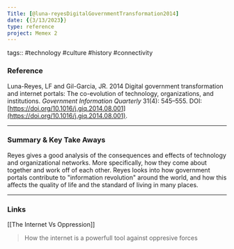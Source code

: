 ```yaml
---
Title: [@luna-reyesDigitalGovernmentTransformation2014]
date: {{3/13/2023}}
type: reference
project: Memex 2
---
```


tags:: #technology #culture #history #connectivity 

### Reference 

Luna-Reyes, LF and Gil-Garcia, JR. 2014 Digital government transformation and internet portals: The co-evolution of technology, organizations, and institutions. _Government Information Quarterly_ 31(4): 545–555. DOI: [https://doi.org/10.1016/j.giq.2014.08.001](https://doi.org/10.1016/j.giq.2014.08.001).


---

### Summary & Key Take Aways

Reyes gives a good analysis of the consequences and effects of technology and organizational networks. More specifically, how they come about together and work off of each other. Reyes looks into how government portals contribute to "information revolution" around the world, and how this affects the quality of life and the standard of living in many places.

--- 

### Links

[[The Internet Vs Oppression]]
>How the internet is a powerfull tool against oppresive forces

